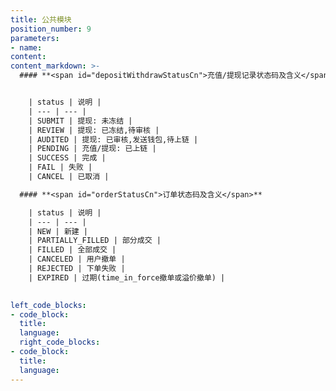 ```yaml
---
title: 公共模块
position_number: 9
parameters:
- name:
content:
content_markdown: >-
  #### **<span id="depositWithdrawStatusCn">充值/提现记录状态码及含义</span>**


    | status | 说明 |
    | --- | --- |
    | SUBMIT | 提现: 未冻结 |
    | REVIEW | 提现: 已冻结,待审核 |
    | AUDITED | 提现: 已审核,发送钱包,待上链 |
    | PENDING | 充值/提现: 已上链 |
    | SUCCESS | 完成 |
    | FAIL | 失败 |
    | CANCEL | 已取消 |

  #### **<span id="orderStatusCn">订单状态码及含义</span>**

    | status | 说明 |
    | --- | --- |
    | NEW | 新建 |
    | PARTIALLY_FILLED | 部分成交 |
    | FILLED | 全部成交 |
    | CANCELED | 用户撤单 |
    | REJECTED | 下单失败 |
    | EXPIRED | 过期(time_in_force撤单或溢价撤单) |
  

left_code_blocks:
- code_block:
  title:
  language:
  right_code_blocks:
- code_block:
  title:
  language:
---
```



